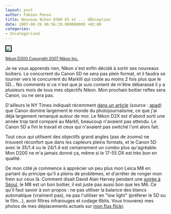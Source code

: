 ```yaml
---
layout: post
author: Fabien Penso
title: Nouveau Nikon D300 D3 et ... dÃ©ception
date: 2007-08-26 06:56:29.000000000 +02:00
categories:
- Uncategorized
---
```

<a href="http://www.flickr.com/photos/64427723@N00/1219794434/" title="photo sharing"><img src="http://farm2.static.flickr.com/1203/1219794434_74639d2407_m.jpg" style="border: 2px solid #000000" /></a>

<span style="font-size: 0.9em; margin-top: 0px"><a href="http://www.flickr.com/photos/64427723@N00/1219794434/">Nikon D300  Copyright 2007 Nikon Inc.</a>
<br clear="all" /></span>

Je ne vous apprends rien, Nikon s'est enfin décidé à sortir ses nouveaux boitiers. Le concurrent du Canon 5D ne sera pas plein format, et il faudra se tourner vers le concurrent du MarkIII qui coûte au moins 2 fois plus que le 5D... No comments si ce n'est que je suis content de m'être débarassé il y a plusieurs mois de tous mes objectifs Nikon. Mon prochain boitier reflex sera Canon, ou ne sera pas.

D'ailleurs le NY Times indiquait récemment <a href="http://www.nytimes.com/2007/08/23/technology/circuits/23camera.html?ex=1345521600&en=4a8313631c85e07c&ei=5088&partner=rssnyt&emc=rss">dans un article</a> (source : <a href="http://www.aphotoaday.org/apadnews/2007/08/canon_v_nikon.html">apad</a>) que Canon domine largement le monde du photojournalisme, ce que j'ai déjà largement remarqué autour de moi. Le Nikon D2X est d'abord sorti une année trop tard comparé au MarkII, beaucoup n'avaient pas attendu. Le Canon 5D a fini le travail et ceux qui n'avaient pas switché l'ont alors fait.

Tout ceux qui utilisent des objectifs grand angles (pas de zooms) ne trouvent réconfort que dans les capteurs pleins formats, et le Canon 5D avec le 35/1.4 ou le 24/1.4 est certainement un combo plus qu'agréable. Mon D200 ne m'a jamais donné ça, même si le 17-55 DX est très bon en qualité.

De mon côté je commence à apprécier un peu plus mon Leica M8 en partant du principe qu'il a pleins de problèmes, et d'arrêter de ronger mon frein sur ceux là. Comment disait David Alan Harvey pendant une <a href="http://flickr.com/photos/penso/1127502757/">soirée à Séoul</a>, le M8 est un bon boitier, il est juste pas aussi bon que les M6. Ce qu'il faut savoir à son propos : ne pas utiliser la balance des blancs automatique (vraiment pas), ne pas l'utiliser en "low light" (préferer le 5D ou le film...), avoir filtres infrarouges et codage 6bits. Vous trouverez mes photos de mes déplacements actuels sur <a href="http://flickr.com/photos/penso">mon flux flickr</a>.
